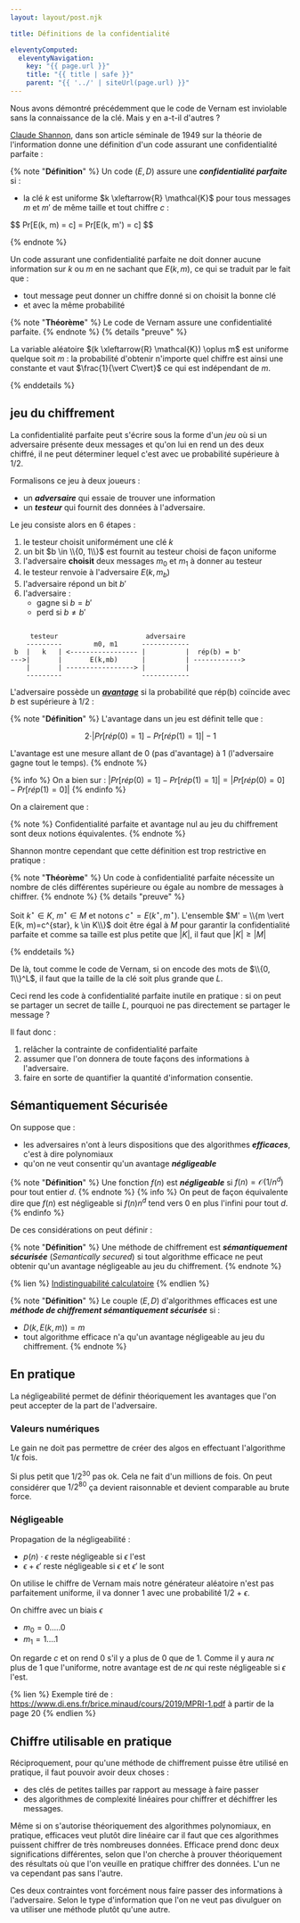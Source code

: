 ```yaml
---
layout: layout/post.njk

title: Définitions de la confidentialité

eleventyComputed:
  eleventyNavigation:
    key: "{{ page.url }}"
    title: "{{ title | safe }}"
    parent: "{{ '../' | siteUrl(page.url) }}"
---
```


Nous avons démontré précédemment que le code de Vernam est inviolable sans la connaissance de la clé. Mais y en a-t-il d'autres ?

[Claude Shannon](https://en.wikipedia.org/wiki/Claude_Shannon#Information_theory), dans son article séminale de 1949 sur la théorie de l'information donne une définition d'un code assurant une confidentialité parfaite :

{% note "**Définition**" %}
Un code $(E, D)$ assure une ***confidentialité parfaite*** si :

- la clé $k$ est uniforme $k \xleftarrow{R} \mathcal{K}$
pour tous messages $m$ et $m'$ de même taille et tout chiffre $c$ :

<div>
$$
Pr[E(k, m) = c] = Pr[E(k, m') = c]
$$
</div>

{% endnote %}

Un code assurant une confidentialité parfaite ne doit donner aucune information sur $k$ ou $m$ en ne sachant que $E(k, m)$, ce qui se traduit par le fait que :

- tout message peut donner un chiffre donné si on choisit la bonne clé
- et avec la même probabilité

{% note "**Théorème**" %}
Le code de Vernam assure une confidentialité parfaite.
{% endnote %}
{% details "preuve" %}

La variable aléatoire $(k \xleftarrow{R} \mathcal{K}) \oplus m$ est uniforme quelque soit $m$ : la probabilité d'obtenir n'importe quel chiffre est ainsi une constante et vaut $\frac{1}{\vert C\vert}$ ce qui est indépendant de $m$.

{% enddetails %}

## jeu du chiffrement

La confidentialité parfaite peut s'écrire sous la forme d'un *jeu* où si un adversaire présente deux messages et qu'on lui en rend un des deux chiffré, il ne peut déterminer lequel c'est avec ue probabilité supérieure à $1/2$.

Formalisons ce jeu à deux joueurs :

- un ***adversaire*** qui essaie de trouver une information
- un ***testeur*** qui fournit des données à l'adversaire.

Le jeu consiste alors en 6 étapes :

1. le testeur choisit uniformément une clé $k$
2. un bit $b \in \\{0, 1\\}$ est fournit au testeur choisi de façon uniforme
3. l'adversaire **choisit** deux messages $m_0$ et $m_1$ à donner au testeur
4. le testeur renvoie à l'adversaire $E(k, m_b)$
5. l'adversaire répond un bit $b'$
6. l'adversaire :
   - gagne si $b = b'$
   - perd si $b \neq b'$

```
    
     testeur                      adversaire
    ---------        m0, m1      ------------
 b  |   k   | <----------------- |          |  rép(b) = b'
--->|       |       E(k,mb)      |          | ------------>
    |       | -----------------> |          |
    ---------                    ------------
```

L'adversaire possède un ***[avantage](https://en.wikipedia.org/wiki/Advantage_(cryptography))*** si la probabilité que rép(b) coïncide avec $b$ est supérieure à 1/2 :

{% note "**Définition**" %}
L'avantage dans un jeu est définit telle que :

$$
2\cdot \vert Pr[rép(0) = 1] - Pr[rép(1) = 1] \vert - 1
$$

L'avantage est une mesure allant de 0 (pas d'avantage) à 1 (l'adversaire gagne tout le temps).
{% endnote %}

{% info %}
On a bien sur : $\vert Pr[rép(0) = 1] - Pr[rép(1) = 1] \vert = \vert Pr[rép(0) = 0] - Pr[rép(1) = 0] \vert$
{% endinfo %}

On a clairement que :

{% note %}
Confidentialité parfaite et avantage nul au jeu du chiffrement sont deux notions équivalentes.
{% endnote %}

Shannon montre cependant que cette définition est trop restrictive en pratique :

{% note "**Théorème**" %}
Un code à confidentialité parfaite nécessite un nombre de clés différentes supérieure ou égale au nombre de messages à chiffrer.
{% endnote %}
{% details "preuve" %}

Soit $k^{\star} \in K$, $m^{\star} \in M$ et notons $c^{\star} = E(k^{\star}, m^{\star})$. L'ensemble $M' = \\{m \vert E(k, m)=c^{star}, k \in K\\}$ doit être égal à $M$ pour garantir la confidentialité parfaite et comme sa taille est plus petite que $\vert K \vert$, il faut que $\vert K \vert \geq \vert M \vert$

{% enddetails %}

De là, tout comme le code de Vernam, si on encode des mots de $\\{0, 1\\}^L$, il faut que la taille de la clé soit plus grande que $L$.

Ceci rend les code à confidentialité parfaite inutile en pratique : si on peut se partager un secret de taille $L$, pourquoi ne pas directement se partager le message ?

Il faut donc :

1. relâcher la contrainte de confidentialité parfaite
2. assumer que l'on donnera de toute façons des informations à l'adversaire.
3. faire en sorte de quantifier la quantité d'information consentie.

## Sémantiquement Sécurisée

On suppose que :

- les adversaires n'ont à leurs dispositions que des algorithmes ***efficaces***, c'est à dire polynomiaux
- qu'on ne veut consentir qu'un avantage ***négligeable***

{% note "**Définition**" %}
Une fonction $f(n)$ est ***négligeable*** si $f(n) = \mathcal{O}(1/n^d)$ pour tout entier $d$.
{% endnote %}
{% info %}
On peut de façon équivalente dire que $f(n)$ est négligeable si $f(n)n^d$ tend vers 0 en plus l'infini pour tout $d$.
{% endinfo %}

De ces considérations on peut définir :

{% note "**Définition**" %}
Une méthode de chiffrement est ***sémantiquement sécurisée*** (*Semantically secured*) si tout algorithme efficace ne peut obtenir qu'un avantage négligeable au jeu du chiffrement.
{% endnote %}

{% lien %}
[Indistinguabilité calculatoire](https://fr.wikipedia.org/wiki/Indistinguabilit%C3%A9_calculatoire)
{% endlien %}

{% note "**Définition**" %}
Le couple $(E, D)$ d'algorithmes efficaces est une ***méthode de chiffrement sémantiquement sécurisée*** si :

- $D(k, E(k, m)) = m$
- tout algorithme efficace n'a qu'un avantage négligeable au jeu du chiffrement.
{% endnote %}

## En pratique

La négligeabilité permet de définir théoriquement les avantages que l'on peut accepter de la part de l'adversaire.

### Valeurs numériques

Le gain ne doit pas permettre de créer des algos en effectuant l'algorithme $1/\epsilon$ fois.

Si plus petit que $1/2^{30}$ pas ok. Cela ne fait d'un millions de fois. On peut considérer que $1/2^{80}$ ça devient raisonnable et devient comparable au brute force.

### Négligeable

Propagation de la négligeabilité :

- $p(n) \cdot \epsilon$ reste négligeable si $\epsilon$ l'est
- $\epsilon + \epsilon'$ reste négligeable si $\epsilon$ et $\epsilon'$ le sont

On utilise le chiffre de Vernam mais notre générateur aléatoire n'est pas parfaitement uniforme, il va donner 1 avec une probabilité 1/2 + $\epsilon$.

On chiffre avec un biais $\epsilon$

- $m_0 = 0.....0$
- $m_1 = 1....1$

On regarde $c$ et on rend 0 s'il y a plus de 0 que de 1. Comme il y aura $n\epsilon$ plus de 1 que l'uniforme, notre avantage est de $n\epsilon$ qui reste négligeable si $\epsilon$ l'est.

{% lien %}
Exemple tiré de :
<https://www.di.ens.fr/brice.minaud/cours/2019/MPRI-1.pdf>
à partir de la page 20
{% endlien %}

## Chiffre utilisable en pratique

Réciproquement, pour qu'une méthode de chiffrement puisse être utilisé en pratique, il faut pouvoir avoir deux choses :

- des clés de petites tailles par rapport au message à faire passer
- des algorithmes de complexité linéaires pour chiffrer et déchiffrer les messages.

Même si on s'autorise théoriquement des algorithmes polynomiaux, en pratique, efficaces veut plutôt dire linéaire car il faut que ces algorithmes puissent chiffrer de très nombreuses données. Efficace prend donc deux significations différentes, selon que l'on cherche à prouver théoriquement des résultats où que l'on veuille en pratique chiffrer des données. L'un ne va cependant pas sans l'autre.

Ces deux contraintes vont forcément nous faire passer des informations à l'adversaire. Selon le type d'information que l'on ne veut pas divulguer on va utiliser une méthode plutôt qu'une autre.
